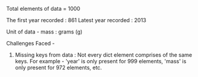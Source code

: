 Total elements of data = 1000

The first year recorded : 861
Latest year recorded : 2013

Unit of data -
mass : grams (g)

Challenges Faced -
1. Missing keys from data : Not every dict element comprises of the same keys. For example - 'year' is only present for 999 elements, 'mass' is only present for 972 elements, etc.